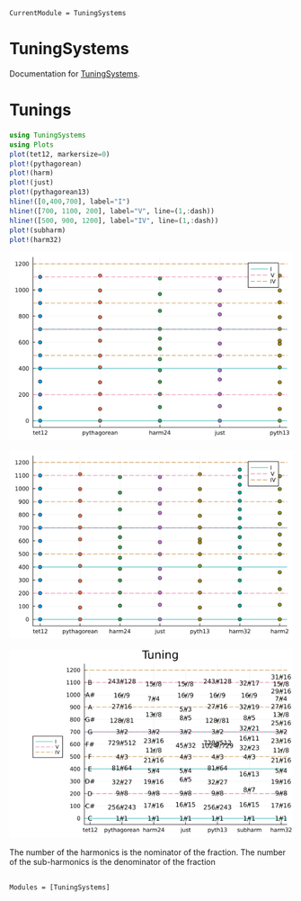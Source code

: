 ```@meta
CurrentModule = TuningSystems
```

# TuningSystems

Documentation for [TuningSystems](https://github.com/tp2750/TuningSystems.jl).

# Tunings

``` julia
using TuningSystems
using Plots
plot(tet12, markersize=0)
plot!(pythagorean)
plot!(harm)
plot!(just)
plot!(pythagorean13)
hline!([0,400,700], label="I")
hline!([700, 1100, 200], label="V", line=(1,:dash))
hline!([500, 900, 1200], label="IV", line=(1,:dash))
plot!(subharm)
plot!(harm32)
```

![Tunings](img/tunings1.png)

![Tunings 2](img/tunings2.png)

![Tunings 3](img/tunings3.png)

The number of the harmonics is the nominator of the fraction.
The number of the sub-harmonics is the denominator of the fraction

```@index
```

```@autodocs
Modules = [TuningSystems]
```
